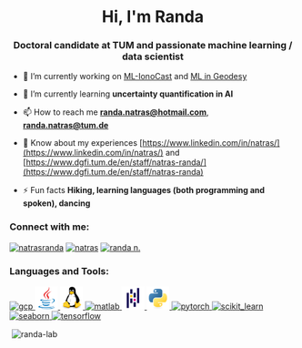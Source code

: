 <h1 align="center">Hi, I'm Randa</h1>
<h3 align="center">Doctoral candidate at TUM and passionate machine learning / data scientist</h3>

- 🔭 I’m currently working on [ML-IonoCast](https://www.dgfi.tum.de/en/projects/ml-ionocast/) and [ML in Geodesy](https://github.com/ICCT-ML-in-geodesy)

- 🌱 I’m currently learning **uncertainty quantification in AI**

- 📫 How to reach me **randa.natras@hotmail.com**, **randa.natras@tum.de**

- 📄 Know about my experiences [https://www.linkedin.com/in/natras/](https://www.linkedin.com/in/natras/) and [https://www.dgfi.tum.de/en/staff/natras-randa/](https://www.dgfi.tum.de/en/staff/natras-randa)

- ⚡ Fun facts **Hiking, learning languages (both programming and spoken), dancing**

<h3 align="left">Connect with me:</h3>
<p align="left">
<a href="https://twitter.com/natrasranda" target="blank"><img align="center" src="https://raw.githubusercontent.com/rahuldkjain/github-profile-readme-generator/master/src/images/icons/Social/twitter.svg" alt="natrasranda" height="30" width="40" /></a>
<a href="https://linkedin.com/in/natras" target="blank"><img align="center" src="https://raw.githubusercontent.com/rahuldkjain/github-profile-readme-generator/master/src/images/icons/Social/linked-in-alt.svg" alt="natras" height="30" width="40" /></a>
<a href="https://kaggle.com/randana" target="blank"><img align="center" src="https://raw.githubusercontent.com/rahuldkjain/github-profile-readme-generator/master/src/images/icons/Social/kaggle.svg" alt="randa n." height="30" width="40" /></a>
</p>

<h3 align="left">Languages and Tools:</h3>
<p align="left"> <a href="https://cloud.google.com" target="_blank" rel="noreferrer"> <img src="https://www.vectorlogo.zone/logos/google_cloud/google_cloud-icon.svg" alt="gcp" width="40" height="40"/> </a> <a href="https://www.java.com" target="_blank" rel="noreferrer"> <img src="https://raw.githubusercontent.com/devicons/devicon/master/icons/java/java-original.svg" alt="java" width="40" height="40"/> </a> <a href="https://www.linux.org/" target="_blank" rel="noreferrer"> <img src="https://raw.githubusercontent.com/devicons/devicon/master/icons/linux/linux-original.svg" alt="linux" width="40" height="40"/> </a> <a href="https://www.mathworks.com/" target="_blank" rel="noreferrer"> <img src="https://upload.wikimedia.org/wikipedia/commons/2/21/Matlab_Logo.png" alt="matlab" width="40" height="40"/> </a> <a href="https://pandas.pydata.org/" target="_blank" rel="noreferrer"> <img src="https://raw.githubusercontent.com/devicons/devicon/2ae2a900d2f041da66e950e4d48052658d850630/icons/pandas/pandas-original.svg" alt="pandas" width="40" height="40"/> </a> <a href="https://www.python.org" target="_blank" rel="noreferrer"> <img src="https://raw.githubusercontent.com/devicons/devicon/master/icons/python/python-original.svg" alt="python" width="40" height="40"/> </a> <a href="https://pytorch.org/" target="_blank" rel="noreferrer"> <img src="https://www.vectorlogo.zone/logos/pytorch/pytorch-icon.svg" alt="pytorch" width="40" height="40"/> </a> <a href="https://scikit-learn.org/" target="_blank" rel="noreferrer"> <img src="https://upload.wikimedia.org/wikipedia/commons/0/05/Scikit_learn_logo_small.svg" alt="scikit_learn" width="40" height="40"/> </a> <a href="https://seaborn.pydata.org/" target="_blank" rel="noreferrer"> <img src="https://seaborn.pydata.org/_images/logo-mark-lightbg.svg" alt="seaborn" width="40" height="40"/> </a> <a href="https://www.tensorflow.org" target="_blank" rel="noreferrer"> <img src="https://www.vectorlogo.zone/logos/tensorflow/tensorflow-icon.svg" alt="tensorflow" width="40" height="40"/> </a> </p>

<p>&nbsp;<img align="center" src="https://github-readme-stats.vercel.app/api?username=randa-lab&show_icons=true&locale=en" alt="randa-lab" /></p>
